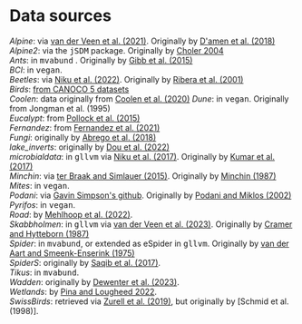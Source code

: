 # Data sources

*Alpine*: via [van der Veen et al. (2021)](https://besjournals.onlinelibrary.wiley.com/doi/full/10.1111/2041-210X.13595). Originally by [D'amen et al. (2018)](https://doi.org/10.1111/ecog.03148) <br>
*Alpine2*: via the <tt>jSDM</tt> package. Originally by [Choler 2004](https://www.tandfonline.com/doi/full/10.1657/1523-0430%282005%29037%5B0444%3ACSIAPT%5D2.0.CO%3B2#abstract)<br>
*Ants*: in <tt>mvabund</tt> . Originally by [Gibb et al. (2015)](https://link.springer.com/article/10.1007/s00442-014-3101-9) <br>
*BCI*: in <tt>vegan</tt>.<br>
*Beetles*: via [Niku et al. (2022)](https://onlinelibrary.wiley.com/doi/10.1002/env.2683). Originally by [Ribera et al. (2001)](https://esajournals.onlinelibrary.wiley.com/doi/10.1890/0012-9658%282001%29082%5B1112%3AEOLDAS%5D2.0.CO%3B2) <br>
*Birds*: [from CANOCO 5 datasets](http://regent.prf.jcu.cz/maed2/) <br>
*Coolen*: data originally from [Coolen et al. (2020)](https://academic.oup.com/icesjms/article/77/3/1250/5057660#205124878)
*Dune*: in <tt>vegan</tt>. Originally from Jongman et al. (1995) <br>
*Eucalypt*: from [Pollock et al. (2015)](https://besjournals.onlinelibrary.wiley.com/doi/pdfdirect/10.1111/2041-210X.12180) <br>
*Fernandez*: from [Fernandez et al. (2021)](https://onlinelibrary.wiley.com/doi/abs/10.1111/jvs.13098) <br>
*Fungi*: originally by [Abrego et al. (2018)](https://doi.org/10.1111/1365-2745.13839) <br>
*lake_inverts*: originally by [Dou et al. (2022)](https://onlinelibrary.wiley.com/doi/full/10.1002/ece3.8553) <br>
*microbialdata*: in <tt>gllvm</tt> via [Niku et al. (2017)](https://link.springer.com/article/10.1007/s13253-017-0304-7). Originally by [Kumar et al. (2017)](https://www.frontiersin.org/journals/microbiology/articles/10.3389/fmicb.2017.00012/full) <br>
*Minchin*: via [ter Braak and Simlauer (2015)](https://link.springer.com/article/10.1007/s11258-014-0356-5). Originally by [Minchin (1987)](https://link.springer.com/article/10.1007/BF00038690) <br>
*Mites*: in <tt>vegan</tt>.<br>
*Podani*: via [Gavin Simpson's github](https://github.com/gavinsimpson/random_code/blob/master/podani.R). Originally by [Podani and Miklos (2002)](https://esajournals.onlinelibrary.wiley.com/doi/abs/10.1890/0012-9658%282002%29083%5B3331%3ARCATHE%5D2.0.CO%3B2?casa_token=O9TjHVYDxJQAAAAA%3AipDGDNiIyKVYnqBOH-sZZZ3yT9oul7H05azAJ4dfrQzfbvN-woShh5la0rMsG9mykxdYBF-Kgdmv5w)<br>
*Pyrifos*: in <tt>vegan</tt>.<br>
*Road*:  by [Mehlhoop et al. (2022)](https://onlinelibrary.wiley.com/doi/full/10.1111/avsc.12673). <br>
*Skabbholmen*: in <tt>gllvm</tt> via [van der Veen et al. (2023)](https://besjournals.onlinelibrary.wiley.com/doi/full/10.1111/2041-210X.14035). Originally by [Cramer and Hytteborn (1987)](https://link.springer.com/chapter/10.1007/978-94-009-4061-1_16) <br>
*Spider*: in <tt>mvabund</tt>, or extended as eSpider in <tt>gllvm</tt>. Originally by [van der Aart and Smeenk-Enserink (1975)](https://link.springer.com/content/pdf/10.1007/BF00038688.pdf)<br>
*SpiderS*: originally by [Saqib et al. (2017)](https://peerj.com/articles/3795/). <br>
*Tikus*: in <tt>mvabund</tt>.<br>
*Wadden*: originally by [Dewenter et al. (2023)](https://onlinelibrary.wiley.com/doi/full/10.1002/ece3.10815). <br>
*Wetlands*: by [Pina and Lougheed 2022](https://link.springer.com/article/10.1007/s13157-022-01647-2#Sec50). <br>
*SwissBirds*: retrieved via [Zurell et al. (2019)](https://datadryad.org/dataset/doi:10.5061/dryad.k88v330), but originally by [Schmid et al. (1998)]. <br>
